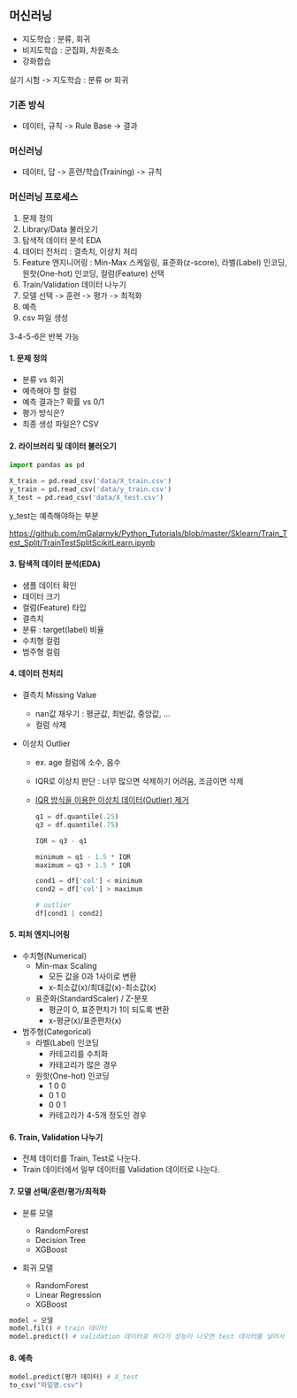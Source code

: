 ## 머신러닝

- 지도학습 : 분류, 회귀
- 비지도학습 : 군집화, 차원축소
- 강화합습

실기 시험
-> 지도학습 : 분류 or 회귀

### 기존 방식

- 데이터, 규칙 -> Rule Base -> 결과

### 머신러닝

- 데이터, 답 -> 훈련/학습(Training) -> 규칙

### 머신러닝 프로세스

1. 문제 정의
2. Library/Data 불러오기
3. 탐색적 데이터 분석 EDA
4. 데이터 전처리 : 결측치, 이상치 처리
5. Feature 엔지니어링 : Min-Max 스케일링, 표준화(z-score), 라벨(Label) 인코딩, 원핫(One-hot) 인코딩, 컬럼(Feature) 선택
6. Train/Validation 데이터 나누기
7. 모델 선택 -> 훈련 -> 평가 -> 최적화
8. 예측
9. csv 파일 생성

3-4-5-6은 반복 가능

#### 1. 문제 정의

- 분류 vs 회귀
- 예측해야 할 컬럼
- 예측 결과는? 확률 vs 0/1
- 평가 방식은?
- 최종 생성 파일은? CSV

#### 2. 라이브러리 및 데이터 불러오기

```python
import pandas as pd

X_train = pd.read_csv('data/X_train.csv')
y_train = pd.read_csv('data/y_train.csv')
X_test = pd.read_csv('data/X_test.csv')
```

y_test는 예측해야하는 부분

https://github.com/mGalarnyk/Python_Tutorials/blob/master/Sklearn/Train_Test_Split/TrainTestSplitScikitLearn.ipynb

#### 3. 탐색적 데이터 분석(EDA)

- 샘플 데이터 확인
- 데이터 크기
- 컬럼(Feature) 타입
- 결측치
- 분류 : target(label) 비율
- 수치형 컬럼
- 범주형 컬럼

#### 4. 데이터 전처리

- 결측치 Missing Value
  - nan값 채우기 : 평균값, 최빈값, 중앙값, ...
  - 컬럼 삭제
- 이상치 Outlier

  - ex. age 컬럼에 소수, 음수
  - IQR로 이상치 판단 : 너무 많으면 삭제하기 어려움, 조금이면 삭제
  - [IQR 방식을 이용한 이상치 데이터(Outlier) 제거](https://hwi-doc.tistory.com/entry/IQR-%EB%B0%A9%EC%8B%9D%EC%9D%84-%EC%9D%B4%EC%9A%A9%ED%95%9C-%EC%9D%B4%EC%83%81%EC%B9%98-%EB%8D%B0%EC%9D%B4%ED%84%B0Outlier-%EC%A0%9C%EA%B1%B0)

    ```python
    q1 = df.quantile(.25)
    q3 = df.quantile(.75)

    IQR = q3 - q1

    minimum = q1 - 1.5 * IQR
    maximum = q3 + 1.5 * IQR

    cond1 = df['col'] < minimum
    cond2 = df['col'] > maximum

    # outlier
    df[cond1 | cond2]
    ```

#### 5. 피처 엔지니어링

- 수치형(Numerical)
  - Min-max Scaling
    - 모든 값을 0과 1사이로 변환
    - x-최소값(x)/최대값(x)-최소값(x)
  - 표준화(StandardScaler) / Z-분포
    - 평균이 0, 표준편차가 1이 되도록 변환
    - x-평균(x)/표준편차(x)
- 범주형(Categorical)
  - 라벨(Label) 인코딩
    - 카테고리를 수치화
    - 카테고리가 많은 경우
  - 원핫(One-hot) 인코딩
    - 1 0 0
    - 0 1 0
    - 0 0 1
    - 카테고리가 4-5개 정도인 경우

#### 6. Train, Validation 나누기

- 전체 데이터를 Train, Test로 나눈다.
- Train 데이터에서 일부 데이터를 Validation 데이터로 나눈다.

#### 7. 모델 선택/훈련/평가/최적화

- 분류 모델

  - RandomForest
  - Decision Tree
  - XGBoost

- 회귀 모델
  - RandomForest
  - Linear Regression
  - XGBoost

```python
model = 모델
model.fil() # train 데이터
model.predict() # validation 데이터로 하다가 성능이 나오면 test 데이터를 넣어서 예측
```

#### 8. 예측

```python
model.predict(평가 데이터) # X_test
to_csv("파일명.csv")
```
